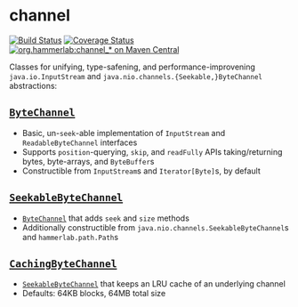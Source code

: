 # channel

[![Build Status](https://travis-ci.org/hammerlab/io-utils.svg?branch=master)](https://travis-ci.org/hammerlab/io-utils)
[![Coverage Status](https://coveralls.io/repos/github/hammerlab/io-utils/badge.svg?branch=master)](https://coveralls.io/github/hammerlab/io-utils?branch=master)
[![org.hammerlab:channel_* on Maven Central](https://img.shields.io/maven-central/v/org.hammerlab/channel_2.11.svg?maxAge=600&label=org.hammerlab:channel_2.1[12])](http://search.maven.org/#search%7Cga%7C1%7Corg.hammerlab%20channel)

Classes for unifying, type-safening, and performance-improvening `java.io.InputStream` and `java.nio.channels.{Seekable,}ByteChannel` abstractions:
 
 ## [`ByteChannel`](src/main/scala/org/hammerlab/channel/ByteChannel.scala)
 
 - Basic, un-`seek`-able implementation of `InputStream` and `ReadableByteChannel` interfaces
 - Supports `position`-querying, `skip`, and `readFully` APIs taking/returning bytes, byte-arrays, and `ByteBuffer`s
 - Constructible from `InputStream`s and `Iterator[Byte]`s, by default
 
## [`SeekableByteChannel`](src/main/scala/org/hammerlab/channel/SeekableByteChannel.scala)

- [`ByteChannel`](#bytechannel) that adds `seek` and `size` methods
- Additionally constructible from `java.nio.channels.SeekableByteChannel`s and `hammerlab.path.Path`s

## [`CachingByteChannel`](src/main/scala/org/hammerlab/channel/CachingChannel.scala)

- [`SeekableByteChannel`](#seekablebytechannel) that keeps an LRU cache of an underlying channel
- Defaults: 64KB blocks, 64MB total size

